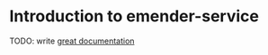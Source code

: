 # Introduction to emender-service

TODO: write [great documentation](http://jacobian.org/writing/great-documentation/what-to-write/)
